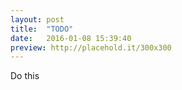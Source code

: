 ```yaml
---
layout: post
title:  "TODO"
date:   2016-01-08 15:39:40
preview: http://placehold.it/300x300
---
```


Do this